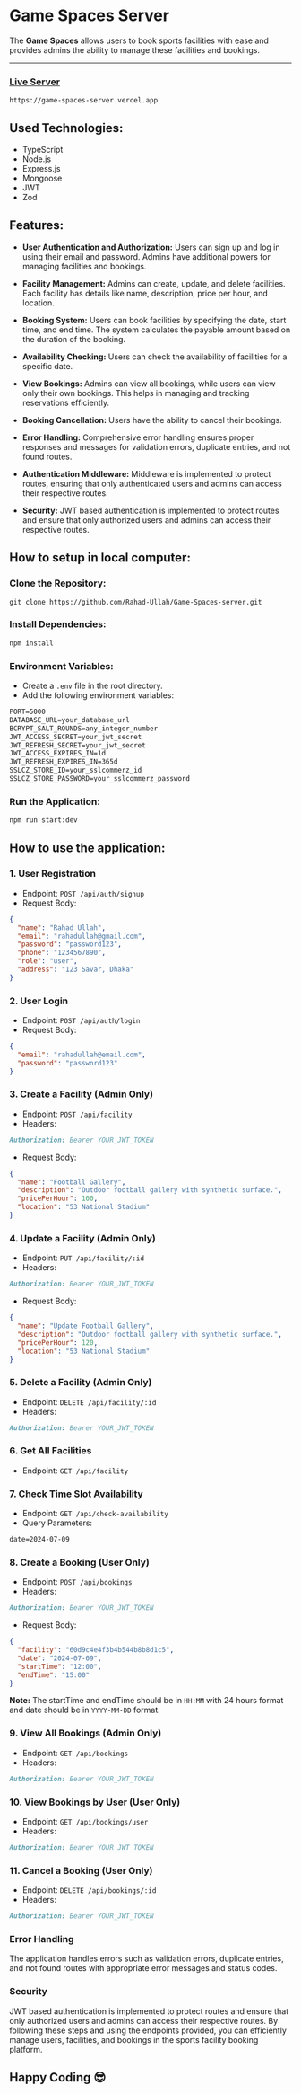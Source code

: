 # Game Spaces Server

The **Game Spaces** allows users to book sports facilities with ease and provides admins the ability to manage these facilities and bookings.

---

### [Live Server](https://game-spaces-server.vercel.app)

```console
https://game-spaces-server.vercel.app
```

## Used Technologies:

- TypeScript
- Node.js
- Express.js
- Mongoose
- JWT
- Zod

## Features:

- **User Authentication and Authorization:**
  Users can sign up and log in using their email and password. Admins have additional powers for managing facilities and bookings.

- **Facility Management:**
  Admins can create, update, and delete facilities. Each facility has details like name, description, price per hour, and location.

- **Booking System:**
  Users can book facilities by specifying the date, start time, and end time. The system calculates the payable amount based on the duration of the booking.

- **Availability Checking:**
  Users can check the availability of facilities for a specific date.

- **View Bookings:**
  Admins can view all bookings, while users can view only their own bookings. This helps in managing and tracking reservations efficiently.

- **Booking Cancellation:**
  Users have the ability to cancel their bookings.

- **Error Handling:**
  Comprehensive error handling ensures proper responses and messages for validation errors, duplicate entries, and not found routes.

- **Authentication Middleware:**
  Middleware is implemented to protect routes, ensuring that only authenticated users and admins can access their respective routes.

- **Security:**
  JWT based authentication is implemented to protect routes and ensure that only authorized users and admins can access their respective routes.

## How to setup in local computer:

### Clone the Repository:

```plain
git clone https://github.com/Rahad-Ullah/Game-Spaces-server.git
```

### Install Dependencies:

```markdown
npm install
```

### Environment Variables:

- Create a `.env` file in the root directory.
- Add the following environment variables:

```markdown
PORT=5000
DATABASE_URL=your_database_url
BCRYPT_SALT_ROUNDS=any_integer_number
JWT_ACCESS_SECRET=your_jwt_secret
JWT_REFRESH_SECRET=your_jwt_secret
JWT_ACCESS_EXPIRES_IN=1d
JWT_REFRESH_EXPIRES_IN=365d
SSLCZ_STORE_ID=your_sslcommerz_id
SSLCZ_STORE_PASSWORD=your_sslcommerz_password
```

### Run the Application:

```markdown
npm run start:dev
```

## How to use the application:

### 1. User Registration

- Endpoint: `POST /api/auth/signup`
- Request Body:

```json
{
  "name": "Rahad Ullah",
  "email": "rahadullah@gmail.com",
  "password": "password123",
  "phone": "1234567890",
  "role": "user",
  "address": "123 Savar, Dhaka"
}
```

### 2. User Login

- Endpoint: `POST /api/auth/login`
- Request Body:

```json
{
  "email": "rahadullah@email.com",
  "password": "password123"
}
```

### 3. Create a Facility (Admin Only)

- Endpoint: `POST /api/facility`
- Headers:

```markdown
Authorization: Bearer YOUR_JWT_TOKEN
```

- Request Body:

```json
{
  "name": "Football Gallery",
  "description": "Outdoor football gallery with synthetic surface.",
  "pricePerHour": 100,
  "location": "53 National Stadium"
}
```

### 4. Update a Facility (Admin Only)

- Endpoint: `PUT /api/facility/:id`
- Headers:

```markdown
Authorization: Bearer YOUR_JWT_TOKEN
```

- Request Body:

```json
{
  "name": "Update Football Gallery",
  "description": "Outdoor football gallery with synthetic surface.",
  "pricePerHour": 120,
  "location": "53 National Stadium"
}
```

### 5. Delete a Facility (Admin Only)

- Endpoint: `DELETE /api/facility/:id`
- Headers:

```markdown
Authorization: Bearer YOUR_JWT_TOKEN
```

### 6. Get All Facilities

- Endpoint: `GET /api/facility`

### 7. Check Time Slot Availability

- Endpoint: `GET /api/check-availability`
- Query Parameters:

```markdown
date=2024-07-09
```

### 8. Create a Booking (User Only)

- Endpoint: `POST /api/bookings`
- Headers:

```markdown
Authorization: Bearer YOUR_JWT_TOKEN
```

- Request Body:

```json
{
  "facility": "60d9c4e4f3b4b544b8b8d1c5",
  "date": "2024-07-09",
  "startTime": "12:00",
  "endTime": "15:00"
}
```

**Note:** The startTime and endTime should be in `HH:MM` with 24 hours format and date should be in `YYYY-MM-DD` format.

### 9. View All Bookings (Admin Only)

- Endpoint: `GET /api/bookings`
- Headers:

```markdown
Authorization: Bearer YOUR_JWT_TOKEN
```

### 10. View Bookings by User (User Only)

- Endpoint: `GET /api/bookings/user`
- Headers:

```markdown
Authorization: Bearer YOUR_JWT_TOKEN
```

### 11. Cancel a Booking (User Only)

- Endpoint: `DELETE /api/bookings/:id`
- Headers:

```markdown
Authorization: Bearer YOUR_JWT_TOKEN
```

### Error Handling

The application handles errors such as validation errors, duplicate entries, and not found routes with appropriate error messages and status codes.

### Security

JWT based authentication is implemented to protect routes and ensure that only authorized users and admins can access their respective routes.
By following these steps and using the endpoints provided, you can efficiently manage users, facilities, and bookings in the sports facility booking platform.

## Happy Coding 😎
